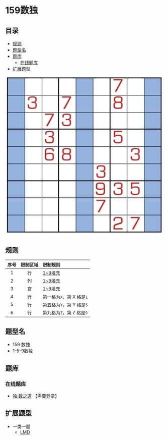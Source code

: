 # 159数独
<!-- START doctoc generated TOC please keep comment here to allow auto update -->
<!-- DON'T EDIT THIS SECTION, INSTEAD RE-RUN doctoc TO UPDATE -->
## 目录

- [规则](#%E8%A7%84%E5%88%99)
- [题型名](#%E9%A2%98%E5%9E%8B%E5%90%8D)
- [题库](#%E9%A2%98%E5%BA%93)
  - [在线题库](#%E5%9C%A8%E7%BA%BF%E9%A2%98%E5%BA%93)
- [扩展题型](#%E6%89%A9%E5%B1%95%E9%A2%98%E5%9E%8B)

<!-- END doctoc generated TOC please keep comment here to allow auto update -->

![题](../../../../images/sudoku/159数独.png)

## 规则

| 序号  | 限制区域 | 限制规则              |
|:---:|:----:|:------------------|
|  1  |  行   | [1~9填充]           |
|  2  |  列   | [1~9填充]           |
|  3  |  宫   | [1~9填充]           |
|  4  |  行   | 第一格为`X`，第 X 格是`1` |
|  5  |  行   | 第五格为`Y`，第 Y 格是`5` |
|  6  |  行   | 第九格为`Z`，第 Z 格是`9` |

## 题型名

- 159 数独
- 1-5-9数独

## 题库

### 在线题库

- [独·数之道](http://www.sudokufans.org.cn/lx/game.index.php?type=159) 【需要登录】

## 扩展题型

- 一类一题
  - [LMD](https://logic-masters.de/Raetselportal/Suche/erweitert.php?tag_id=9333)

[1~9填充]: ../../../../rules/rules.md#1to9填充
